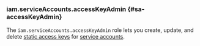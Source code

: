 ### iam.serviceAccounts.accessKeyAdmin {#sa-accessKeyAdmin}

The `iam.serviceAccounts.accessKeyAdmin` role lets you create, update, and delete [static access keys](../iam/concepts/authorization/access-key.md) for [service accounts](../iam/concepts/users/service-accounts.md).
